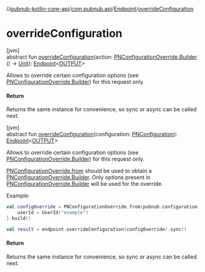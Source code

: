 //[pubnub-kotlin-core-api](../../../index.md)/[com.pubnub.api](../index.md)/[Endpoint](index.md)/[overrideConfiguration](override-configuration.md)

# overrideConfiguration

[jvm]\
abstract fun [overrideConfiguration](override-configuration.md)(action: [PNConfigurationOverride.Builder](../../com.pubnub.api.v2/-p-n-configuration-override/-builder/index.md).() -&gt; [Unit](https://kotlinlang.org/api/latest/jvm/stdlib/kotlin-stdlib/kotlin/-unit/index.html)): [Endpoint](index.md)&lt;[OUTPUT](index.md)&gt;

Allows to override certain configuration options (see [PNConfigurationOverride.Builder](../../com.pubnub.api.v2/-p-n-configuration-override/-builder/index.md)) for this request only.

#### Return

Returns the same instance for convenience, so sync or async can be called next.

[jvm]\
abstract fun [overrideConfiguration](override-configuration.md)(configuration: [PNConfiguration](../../com.pubnub.api.v2/-p-n-configuration/index.md)): [Endpoint](index.md)&lt;[OUTPUT](index.md)&gt;

Allows to override certain configuration options (see [PNConfigurationOverride.Builder](../../com.pubnub.api.v2/-p-n-configuration-override/-builder/index.md)) for this request only.

[PNConfigurationOverride.from](../../com.pubnub.api.v2/-p-n-configuration-override/-companion/from.md) should be used to obtain a [PNConfigurationOverride.Builder](../../com.pubnub.api.v2/-p-n-configuration-override/-builder/index.md). Only options present in [PNConfigurationOverride.Builder](../../com.pubnub.api.v2/-p-n-configuration-override/-builder/index.md) will be used for the override.

Example:

```kotlin
val configOverride = PNConfigurationOverride.from(pubnub.configuration).apply {
    userId = UserId("example")
}.build()

val result = endpoint.overrideConfiguration(configOverride).sync()
```

#### Return

Returns the same instance for convenience, so sync or async can be called next.
